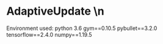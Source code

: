 # AdaptiveUpdate \n
Environment used:
python 3.6
gym==0.10.5
pybullet==3.2.0
tensorflow==2.4.0
numpy==1.19.5
